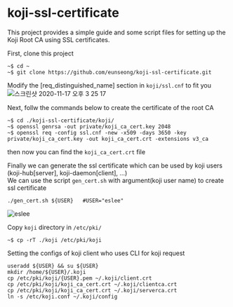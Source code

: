 # koji-ssl-certificate
This project provides a simple guide and some script files for setting up the Koji Root CA using SSL certificates.

First, clone this project
```shell
~$ cd ~
~$ git clone https://github.com/eunseong/koji-ssl-certificate.git
```
Modify the [req_distinguished_name] section in `koji/ssl.cnf` to fit you  <br/>
![스크린샷 2020-11-17 오후 3 25 17](https://user-images.githubusercontent.com/9551173/99354099-1a613000-28e9-11eb-8ad3-499626d13b2b.png) <br/>


Next, follw the commands below to create the certificate of the root CA
```shell
~$ cd ./koji-ssl-certificate/koji/
~$ openssl genrsa -out private/koji_ca_cert.key 2048
~$ openssl req -config ssl.cnf -new -x509 -days 3650 -key private/koji_ca_cert.key -out koji_ca_cert.crt -extensions v3_ca
```
then now you can find the `koji_ca_cert.crt` file


Finally we can generate the ssl certificate which can be used by koji users (koji-hub[server], koji-daemon[client], ...) <br/>
We can use the script `gen_cert.sh` with argument(koji user name) to create ssl certificate
```shell
./gen_cert.sh ${USER}   #USER="eslee"
```
![eslee](https://user-images.githubusercontent.com/9551173/99356756-0a981a80-28ee-11eb-8a48-c88ffe268ead.png) <br/>


Copy `koji` directory in `/etc/pki/`
```shell
~$ cp -rT ./koji /etc/pki/koji
```

Setting the configs of koji client who uses CLI for koji request
```shell
useradd ${USER} && su ${USER}
mkdir /home/${USER}/.koji
cp /etc/pki/koji/{USER}.pem ~/.koji/client.crt
cp /etc/pki/koji/koji_ca_cert.crt ~/.koji/clientca.crt
cp /etc/pki/koji/koji_ca_cert.crt ~/.koji/serverca.crt
ln -s /etc/koji.conf ~/.koji/config

```
